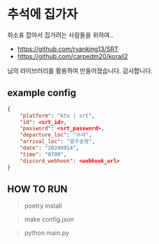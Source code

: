 # 추석에 집가자

취소표 잡아서 집가려는 사람들을 위하여..

- https://github.com/ryanking13/SRT
- https://github.com/carpedm20/korail2

님의 라이브러리를 활용하여 만들어졌습니다. 감사합니다.

## example config
```json
{
    "platform": "ktx | srt",
    "id": <srt_id>,
    "password": <srt_password>,
    "departure_loc": "수서",
    "arrival_loc": "광주송정",
    "date": "20240914",
    "time": "0700",
    "discord_webhook": <webhook_url>
}
```

## HOW TO RUN
> poetry install

> make config.json

> python main.py
